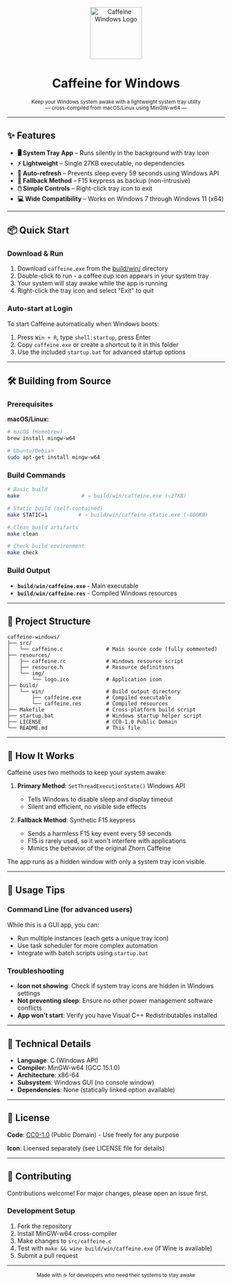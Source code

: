 <div align="center">
<img src="resources/img/logo.ico" alt="Caffeine Windows Logo" width="120" height="120">
  <h1>Caffeine for Windows</h1>
  <sub>Keep your Windows system awake with a lightweight system tray utility<br>— cross-compiled from macOS/Linux using MinGW-w64 —</sub>
</div>

---

## ✨ Features

* **🖥️ System Tray App** – Runs silently in the background with tray icon
* **⚡ Lightweight** – Single 27KB executable, no dependencies
* **🔄 Auto-refresh** – Prevents sleep every 59 seconds using Windows API
* **🎯 Fallback Method** – F15 keypress as backup (non-intrusive)
* **🖱️ Simple Controls** – Right-click tray icon to exit
* **💻 Wide Compatibility** – Works on Windows 7 through Windows 11 (x64)

---

## 📦 Quick Start

### Download & Run
1. Download `caffeine.exe` from the [build/win/](build/win/) directory
2. Double-click to run - a coffee cup icon appears in your system tray
3. Your system will stay awake while the app is running
4. Right-click the tray icon and select "Exit" to quit

### Auto-start at Login
To start Caffeine automatically when Windows boots:
1. Press `Win + R`, type `shell:startup`, press Enter
2. Copy `caffeine.exe` or create a shortcut to it in this folder
3. Use the included `startup.bat` for advanced startup options

---

## 🛠️ Building from Source

### Prerequisites
**macOS/Linux:**
```bash
# macOS (Homebrew)
brew install mingw-w64

# Ubuntu/Debian
sudo apt-get install mingw-w64
```

### Build Commands
```bash
# Basic build
make                    # → build/win/caffeine.exe (~27KB)

# Static build (self-contained)
make STATIC=1          # → build/win/caffeine-static.exe (~800KB)

# Clean build artifacts
make clean

# Check build environment
make check
```

### Build Output
- **`build/win/caffeine.exe`** - Main executable
- **`build/win/caffeine.res`** - Compiled Windows resources

---

## 📁 Project Structure

```
caffeine-windows/
├── src/
│   └── caffeine.c              # Main source code (fully commented)
├── resources/
│   ├── caffeine.rc             # Windows resource script
│   ├── resource.h              # Resource definitions
│   └── img/
│       └── logo.ico            # Application icon
├── build/
│   └── win/                    # Build output directory
│       ├── caffeine.exe        # Compiled executable
│       └── caffeine.res        # Compiled resources
├── Makefile                    # Cross-platform build script
├── startup.bat                 # Windows startup helper script
├── LICENSE                     # CC0-1.0 Public Domain
└── README.md                   # This file
```

---

## 🔧 How It Works

Caffeine uses two methods to keep your system awake:

1. **Primary Method**: `SetThreadExecutionState()` Windows API
   - Tells Windows to disable sleep and display timeout
   - Silent and efficient, no visible side effects

2. **Fallback Method**: Synthetic F15 keypress
   - Sends a harmless F15 key event every 59 seconds
   - F15 is rarely used, so it won't interfere with applications
   - Mimics the behavior of the original Zhorn Caffeine

The app runs as a hidden window with only a system tray icon visible.

---

## 🚀 Usage Tips

### Command Line (for advanced users)
While this is a GUI app, you can:
- Run multiple instances (each gets a unique tray icon)
- Use task scheduler for more complex automation
- Integrate with batch scripts using `startup.bat`

### Troubleshooting
- **Icon not showing**: Check if system tray icons are hidden in Windows settings
- **Not preventing sleep**: Ensure no other power management software conflicts
- **App won't start**: Verify you have Visual C++ Redistributables installed

---

## 📄 Technical Details

- **Language**: C (Windows API)
- **Compiler**: MinGW-w64 (GCC 15.1.0)
- **Architecture**: x86-64
- **Subsystem**: Windows GUI (no console window)
- **Dependencies**: None (statically linked option available)

---

## 📝 License

**Code**: [CC0-1.0](LICENSE) (Public Domain) - Use freely for any purpose

**Icon**: Licensed separately (see LICENSE file for details)

---

## 🤝 Contributing

Contributions welcome! For major changes, please open an issue first.

### Development Setup
1. Fork the repository
2. Install MinGW-w64 cross-compiler
3. Make changes to `src/caffeine.c`
4. Test with `make && wine build/win/caffeine.exe` (if Wine is available)
5. Submit a pull request

---

<div align="center">
<sub>Made with ☕ for developers who need their systems to stay awake</sub>
</div>

